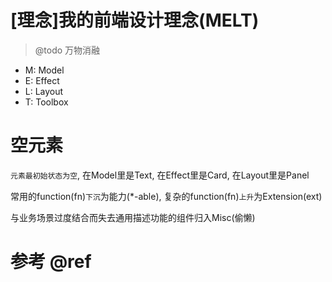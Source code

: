 # [理念]我的前端设计理念(MELT)

> @todo 万物消融

- M: Model
- E: Effect
- L: Layout
- T: Toolbox

# 空元素

`元素最初始状态为空`, 在Model里是Text, 在Effect里是Card, 在Layout里是Panel

常用的function(fn)`下沉`为能力(*-able), 复杂的function(fn)`上升`为Extension(ext)

与业务场景过度结合而失去通用描述功能的组件归入Misc(偷懒)

# 参考 @ref


